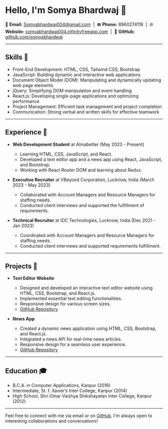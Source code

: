 # Hello, I'm Somya Bhardwaj 👋

📧 **Email:** Somyabhardwaj004@gmail.com &nbsp;|&nbsp; ☎️ **Phone:** 8960274119 &nbsp;|&nbsp; 🌐 **Website:** [somyabhardwaj004.infinityfreeapp.com](http://somyabhardwaj004.infinityfreeapp.com) &nbsp;|&nbsp; 💼 **GitHub:** [github.com/somyabhardwaj](https://github.com/somyabhardwaj)

---

## Skills 🚀

- Front-End Development: HTML, CSS, Tailwind CSS, Bootstrap
- JavaScript: Building dynamic and interactive web applications
- Document Object Model (DOM): Manipulating and dynamically updating web page elements
- jQuery: Simplifying DOM manipulation and event handling
- React.js: Developing single-page applications and optimizing performance
- Project Management: Efficient task management and project completion
- Communication: Strong verbal and written skills for effective teamwork

---

## Experience 💼

- **Web Development Student** at Almabetter (May 2023 - Present)
  - Learning HTML, CSS, JavaScript, and React.
  - Developed a text editor app and a news app using React, JavaScript, and Bootstrap.
  - Working with React Router DOM and learning about Redux.

- **Executive Recruiter** at VBeyond Corporation, Lucknow, India (March 2023 - May 2023)
  - Collaborated with Account Managers and Resource Managers for staffing needs.
  - Conducted client interviews and supported the fulfillment of requirements.

- **Technical Recruiter** at IDC Technologies, Lucknow, India (Dec 2021 - Jan 2023)
  - Coordinated with Account Managers and Resource Managers for staffing needs.
  - Conducted client interviews and supported requirements fulfillment.

---

## Projects 🚀

- **Text Editor Website**
  - Designed and developed an interactive text editor website using HTML, CSS, Bootstrap, and React.js.
  - Implemented essential text editing functionalities.
  - Responsive design for various screen sizes.
  - [GitHub Repository](https://github.com/somyabhardwaj/Text-Editor-React)

- **News App**
  - Created a dynamic news application using HTML, CSS, Bootstrap, and React.js.
  - Integrated a news API for real-time news articles.
  - Responsive design for a seamless user experience.
  - [GitHub Repository](https://github.com/somyabhardwaj/NewsCenter-React)

---

## Education 🎓

- B.C.A. in Computer Applications, Kanpur (2018)
- Intermediate, St. f. Xavier’s Inter College, Kanpur (2014)
- High School, Shri Omar Vaishya Shikshayatan Inter College, Kanpur (2012)

---

Feel free to connect with me via email or on [GitHub](https://github.com/somyabhardwaj). I'm always open to interesting collaborations and conversations!
